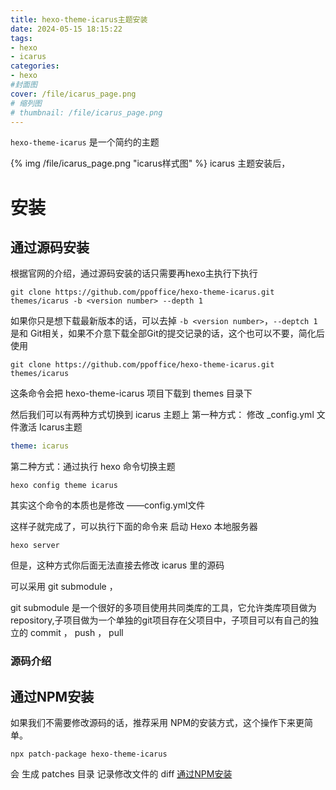 ```yaml
---
title: hexo-theme-icarus主题安装
date: 2024-05-15 18:15:22
tags: 
- hexo
- icarus
categories:
- hexo
#封面图
cover: /file/icarus_page.png
# 缩列图
# thumbnail: /file/icarus_page.png
---
```


`hexo-theme-icarus` 是一个简约的主题
<!-- 之上是简介 -->
<!-- more -->


{% img /file/icarus_page.png "icarus样式图" %}
icarus 主题安装后，

# 安装
## 通过源码安装
根据官网的介绍，通过源码安装的话只需要再hexo主执行下执行
```
git clone https://github.com/ppoffice/hexo-theme-icarus.git themes/icarus -b <version number> --depth 1
```
如果你只是想下载最新版本的话，可以去掉 `-b <version number>`，`--deptch 1` 是和 Git相关，如果不介意下载全部Git的提交记录的话，这个也可以不要，简化后使用
```
git clone https://github.com/ppoffice/hexo-theme-icarus.git themes/icarus
```

这条命令会把 hexo-theme-icarus 项目下载到 themes 目录下

然后我们可以有两种方式切换到 icarus 主题上
第一种方式： 修改 _config.yml 文件激活 Icarus主题
```_config.yml
theme: icarus
```

第二种方式：通过执行 hexo 命令切换主题
```
hexo config theme icarus
```
其实这个命令的本质也是修改 ——config.yml文件

这样子就完成了，可以执行下面的命令来 启动 Hexo 本地服务器
```
hexo server
```

但是，这种方式你后面无法直接去修改 icarus 里的源码

可以采用 git submodule ，

git submodule 是一个很好的多项目使用共同类库的工具，它允许类库项目做为repository,子项目做为一个单独的git项目存在父项目中，子项目可以有自己的独立的 commit ， push ， pull


### 源码介绍

## 通过NPM安装
如果我们不需要修改源码的话，推荐采用 NPM的安装方式，这个操作下来更简单。



```
npx patch-package hexo-theme-icarus
```

会 生成 patches 目录 记录修改文件的 diff
[通过NPM安装](#源码介绍)
